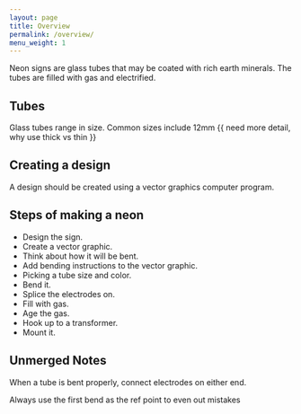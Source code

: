 ```yaml
---
layout: page
title: Overview
permalink: /overview/
menu_weight: 1
---
```


Neon signs are glass tubes that may be coated with rich earth minerals. The tubes are filled with gas and electrified.

## Tubes

Glass tubes range in size. Common sizes include 12mm {{ need more detail, why use thick vs thin }}

## Creating a design

A design should be created using a vector graphics computer program.

## Steps of making a neon

* Design the sign.
* Create a vector graphic.
* Think about how it will be bent.
* Add bending instructions to the vector graphic.
* Picking a tube size and color.
* Bend it.
* Splice the electrodes on.
* Fill with gas.
* Age the gas.
* Hook up to a transformer.
* Mount it.


## Unmerged Notes

When a tube is bent properly, connect electrodes on either end.

Always use the first bend as the ref point to even out mistakes
